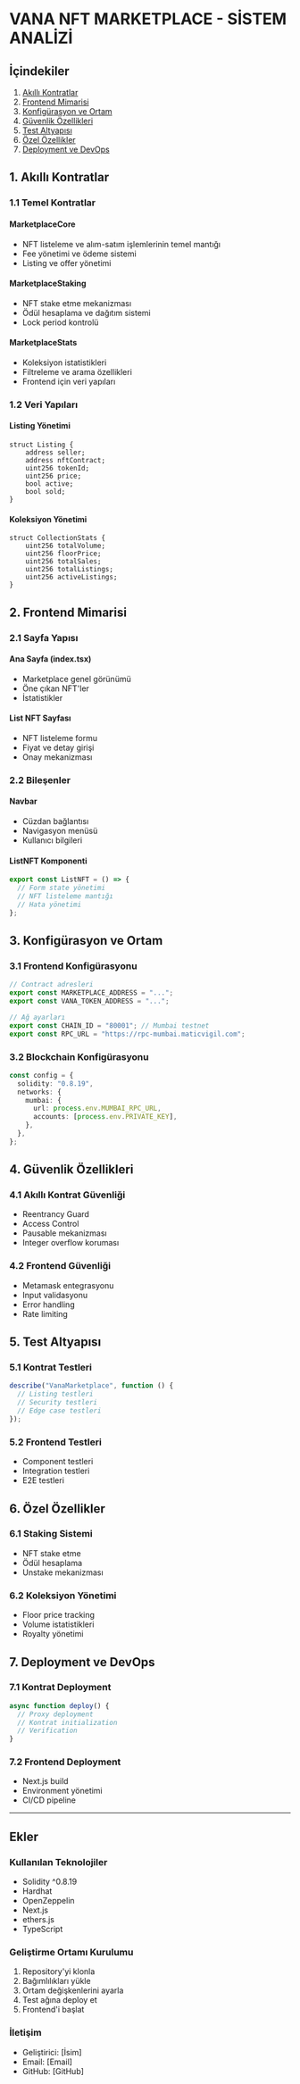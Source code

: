# VANA NFT MARKETPLACE - SİSTEM ANALİZİ

## İçindekiler

1. [Akıllı Kontratlar](#1-akıllı-kontratlar)
2. [Frontend Mimarisi](#2-frontend-mimarisi)
3. [Konfigürasyon ve Ortam](#3-konfigürasyon-ve-ortam)
4. [Güvenlik Özellikleri](#4-güvenlik-özellikleri)
5. [Test Altyapısı](#5-test-altyapısı)
6. [Özel Özellikler](#6-özel-özellikler)
7. [Deployment ve DevOps](#7-deployment-ve-devops)

## 1. Akıllı Kontratlar

### 1.1 Temel Kontratlar

#### MarketplaceCore

- NFT listeleme ve alım-satım işlemlerinin temel mantığı
- Fee yönetimi ve ödeme sistemi
- Listing ve offer yönetimi

#### MarketplaceStaking

- NFT stake etme mekanizması
- Ödül hesaplama ve dağıtım sistemi
- Lock period kontrolü

#### MarketplaceStats

- Koleksiyon istatistikleri
- Filtreleme ve arama özellikleri
- Frontend için veri yapıları

### 1.2 Veri Yapıları

#### Listing Yönetimi

```solidity
struct Listing {
    address seller;
    address nftContract;
    uint256 tokenId;
    uint256 price;
    bool active;
    bool sold;
}
```

#### Koleksiyon Yönetimi

```solidity
struct CollectionStats {
    uint256 totalVolume;
    uint256 floorPrice;
    uint256 totalSales;
    uint256 totalListings;
    uint256 activeListings;
}
```

## 2. Frontend Mimarisi

### 2.1 Sayfa Yapısı

#### Ana Sayfa (index.tsx)

- Marketplace genel görünümü
- Öne çıkan NFT'ler
- İstatistikler

#### List NFT Sayfası

- NFT listeleme formu
- Fiyat ve detay girişi
- Onay mekanizması

### 2.2 Bileşenler

#### Navbar

- Cüzdan bağlantısı
- Navigasyon menüsü
- Kullanıcı bilgileri

#### ListNFT Komponenti

```typescript
export const ListNFT = () => {
  // Form state yönetimi
  // NFT listeleme mantığı
  // Hata yönetimi
};
```

## 3. Konfigürasyon ve Ortam

### 3.1 Frontend Konfigürasyonu

```typescript
// Contract adresleri
export const MARKETPLACE_ADDRESS = "...";
export const VANA_TOKEN_ADDRESS = "...";

// Ağ ayarları
export const CHAIN_ID = "80001"; // Mumbai testnet
export const RPC_URL = "https://rpc-mumbai.maticvigil.com";
```

### 3.2 Blockchain Konfigürasyonu

```typescript
const config = {
  solidity: "0.8.19",
  networks: {
    mumbai: {
      url: process.env.MUMBAI_RPC_URL,
      accounts: [process.env.PRIVATE_KEY],
    },
  },
};
```

## 4. Güvenlik Özellikleri

### 4.1 Akıllı Kontrat Güvenliği

- Reentrancy Guard
- Access Control
- Pausable mekanizması
- Integer overflow koruması

### 4.2 Frontend Güvenliği

- Metamask entegrasyonu
- Input validasyonu
- Error handling
- Rate limiting

## 5. Test Altyapısı

### 5.1 Kontrat Testleri

```typescript
describe("VanaMarketplace", function () {
  // Listing testleri
  // Security testleri
  // Edge case testleri
});
```

### 5.2 Frontend Testleri

- Component testleri
- Integration testleri
- E2E testleri

## 6. Özel Özellikler

### 6.1 Staking Sistemi

- NFT stake etme
- Ödül hesaplama
- Unstake mekanizması

### 6.2 Koleksiyon Yönetimi

- Floor price tracking
- Volume istatistikleri
- Royalty yönetimi

## 7. Deployment ve DevOps

### 7.1 Kontrat Deployment

```typescript
async function deploy() {
  // Proxy deployment
  // Kontrat initialization
  // Verification
}
```

### 7.2 Frontend Deployment

- Next.js build
- Environment yönetimi
- CI/CD pipeline

---

## Ekler

### Kullanılan Teknolojiler

- Solidity ^0.8.19
- Hardhat
- OpenZeppelin
- Next.js
- ethers.js
- TypeScript

### Geliştirme Ortamı Kurulumu

1. Repository'yi klonla
2. Bağımlılıkları yükle
3. Ortam değişkenlerini ayarla
4. Test ağına deploy et
5. Frontend'i başlat

### İletişim

- Geliştirici: [İsim]
- Email: [Email]
- GitHub: [GitHub]
